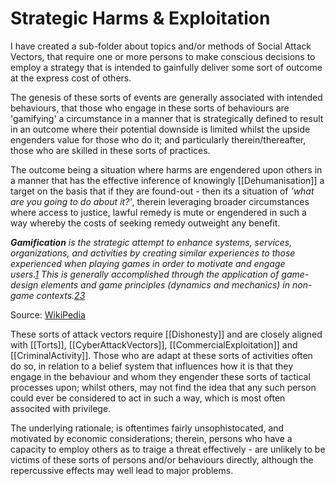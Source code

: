 # Strategic Harms & Exploitation

I have created a sub-folder about topics and/or methods of Social Attack Vectors, that require one or more persons to make conscious decisions to employ a strategy that is intended to gainfully deliver some sort of outcome at the express cost of others.  

The genesis of these sorts of events are generally associated with intended behaviours, that those who engage in these sorts of behaviours are 'gamifying' a circumstance in a manner that is strategically defined to result in an outcome where their potential downside is limited whilst the upside engenders value for those who do it; and particularly therein/thereafter, those who are skilled in these sorts of practices.

The outcome being a situation where harms are engendered upon others in a manner that has the effective inference of knowingly [[Dehumanisation]] a target on the basis that if they are found-out - then its a situation of *'what are you going to do about it?'*, therein leveraging broader circumstances where access to justice, lawful remedy is mute or engendered in such a way whereby the costs of seeking remedy outweight any benefit.

***Gamification** is the strategic attempt to enhance systems, services, organizations, and activities by creating similar experiences to those experienced when playing games in order to motivate and engage users.[1](https://en.wikipedia.org/wiki/Gamification#cite_note-1) This is generally accomplished through the application of game-design elements and game principles (dynamics and mechanics) in non-game contexts.[2](https://en.wikipedia.org/wiki/Gamification#cite_note-deterdingdefinition-2)[3](https://en.wikipedia.org/wiki/Gamification#cite_note-robsondefinition-3)*

Source: [WikiPedia](https://en.wikipedia.org/wiki/Gamification)

These sorts of attack vectors require [[Dishonesty]] and are closely aligned with [[Torts]], [[CyberAttackVectors]], [[CommercialExploitation]] and [[CriminalActivity]].  Those who are adapt at these sorts of activities often do so, in relation to a belief system that influences how it is that they engage in the behaviour and whom they engender these sorts of tactical processes upon; whilst others, may not find the idea that any such person could ever be considered to act in such a way, which is most often associted with privilege. 

The underlying rationale; is oftentimes fairly unsophistocated, and motivated by economic considerations; therein, persons who have a capacity to employ others as to traige a threat effectively - are unlikely to be victims of these sorts of persons and/or behaviours directly, although the repercussive effects may well lead to major problems.

